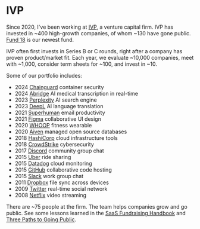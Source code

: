 # IVP

Since 2020, I've been working at [IVP](https://www.ivp.com), a venture capital firm.
IVP has invested in ~400 high-growth companies, of whom ~130 have gone public.
[Fund
18](https://www.ivp.com/content/the-road-ahead-ivp-18/) is our newest fund.

IVP often first invests in Series B or C rounds,
right after a company has proven product/market fit.
Each year, we evaluate ~10,000 companies,
meet with ~1,000,
consider term sheets for ~100,
and invest in ~10.

Some of our portfolio includes:

- 2024 [Chainguard](https://www.chainguard.dev/)
  container security
- 2024 [Abridge](https://abridge.com/)
  AI medical transcription in real-time
- 2023 [Perplexity](https://www.perplexity.ai/)
  AI search engine
- 2023 [DeepL](https://www.deepl.com)
  AI language translation
- 2021 [Superhuman](https://superhuman.com/)
  email productivity
- 2021 [Figma](https://www.figma.com/)
  collaborative UI design
- 2020 [WHOOP](https://www.whoop.com/)
  fitness wearable
- 2020 [Aiven](https://aiven.io/)
  managed open source databases
- 2018 [HashiCorp](https://hashicorp.com/)
  cloud infrastructure tools
- 2018 [CrowdStrike](https://www.crowdstrike.com/)
  cybersecurity
- 2017 [Discord](https://discord.com/)
  community group chat
- 2015 [Uber](https://www.uber.com/)
  ride sharing
- 2015 [Datadog](https://datadog.com/)
  cloud monitoring
- 2015 [GitHub](https://github.com/)
  collaborative code hosting
- 2015 [Slack](https://www.slack.com/)
  work group chat
- 2011 [Dropbox](https://dropbox.com/)
  file sync across devices
- 2009 [Twitter](https://twitter.com/)
  real-time social network
- 2008 [Netflix](https://www.netflix.com/)
  video streaming

There are ~75 people at the firm.
The team helps companies grow and go public.
See some lessons learned in the
[SaaS Fundraising Handbook](https://www.ivp.com/content/saas-fundraising-playbook/)
and [Three Paths to Going Public](https://www.ivp.com/content/three-paths-to-going-public/).
